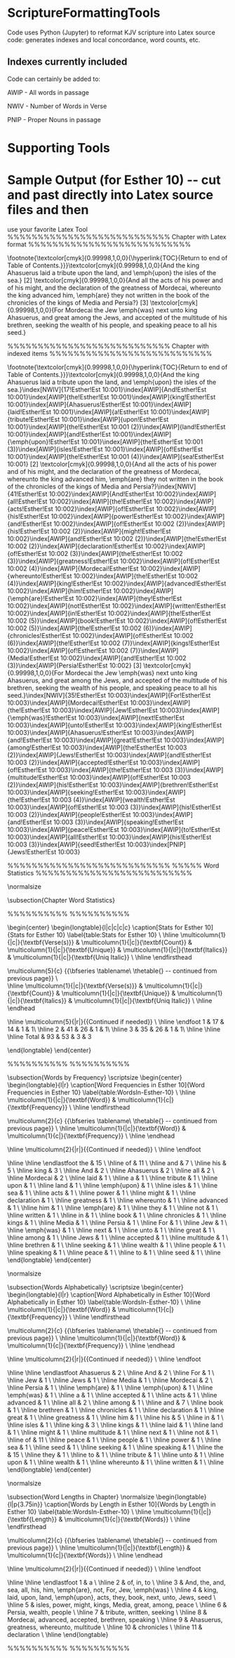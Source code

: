 # ScriptureFormattingTools
Code uses Python (Jupyter) to reformat KJV scripture into Latex source code: generates indexes and local concordance, word counts, etc.

## Indexes currently included
Code can certainly be added to:

AWIP - All words in passage

NWIV - Number of Words in Verse

PNIP - Proper Nouns in passage

# Supporting Tools

# Sample Output (for Esther 10) -- cut and past directly into Latex source files and then
use your favorite Latex Tool
%%%%%%%%%%%%%%%%%%%%%%%%%%%
Chapter with Latex format
%%%%%%%%%%%%%%%%%%%%%%%%%%%


\footnote{\textcolor[cmyk]{0.99998,1,0,0}{\hyperlink{TOC}{Return to end of Table of Contents.}}}\textcolor[cmyk]{0.99998,1,0,0}{And the king Ahasuerus laid a tribute upon the land, and \emph{upon} the isles of the sea.}
[2] \textcolor[cmyk]{0.99998,1,0,0}{And all the acts of his power and of his might, and the declaration of the greatness of Mordecai, whereunto the king advanced him, \emph{are} they not written in the book of the chronicles of the kings of Media and Persia?}
[3] \textcolor[cmyk]{0.99998,1,0,0}{For Mordecai the Jew \emph{was} next unto king Ahasuerus, and great among the Jews, and accepted of the multitude of his brethren, seeking the wealth of his people, and speaking peace to all his seed.}


%%%%%%%%%%%%%%%%%%%%%%%%%%%
Chapter with indexed items
%%%%%%%%%%%%%%%%%%%%%%%%%%%


\footnote{\textcolor[cmyk]{0.99998,1,0,0}{\hyperlink{TOC}{Return to end of Table of Contents.}}}\textcolor[cmyk]{0.99998,1,0,0}{And the king Ahasuerus laid a tribute upon the land, and \emph{upon} the isles of the sea.}\index[NWIV]{17!Esther!Est 10:001}\index[AWIP]{And!Esther!Est 10:001}\index[AWIP]{the!Esther!Est 10:001}\index[AWIP]{king!Esther!Est 10:001}\index[AWIP]{Ahasuerus!Esther!Est 10:001}\index[AWIP]{laid!Esther!Est 10:001}\index[AWIP]{a!Esther!Est 10:001}\index[AWIP]{tribute!Esther!Est 10:001}\index[AWIP]{upon!Esther!Est 10:001}\index[AWIP]{the!Esther!Est 10:001 (2)}\index[AWIP]{land!Esther!Est 10:001}\index[AWIP]{and!Esther!Est 10:001}\index[AWIP]{\emph{upon}!Esther!Est 10:001}\index[AWIP]{the!Esther!Est 10:001 (3)}\index[AWIP]{isles!Esther!Est 10:001}\index[AWIP]{of!Esther!Est 10:001}\index[AWIP]{the!Esther!Est 10:001 (4)}\index[AWIP]{sea!Esther!Est 10:001}
[2] \textcolor[cmyk]{0.99998,1,0,0}{And all the acts of his power and of his might, and the declaration of the greatness of Mordecai, whereunto the king advanced him, \emph{are} they not written in the book of the chronicles of the kings of Media and Persia?}\index[NWIV]{41!Esther!Est 10:002}\index[AWIP]{And!Esther!Est 10:002}\index[AWIP]{all!Esther!Est 10:002}\index[AWIP]{the!Esther!Est 10:002}\index[AWIP]{acts!Esther!Est 10:002}\index[AWIP]{of!Esther!Est 10:002}\index[AWIP]{his!Esther!Est 10:002}\index[AWIP]{power!Esther!Est 10:002}\index[AWIP]{and!Esther!Est 10:002}\index[AWIP]{of!Esther!Est 10:002 (2)}\index[AWIP]{his!Esther!Est 10:002 (2)}\index[AWIP]{might!Esther!Est 10:002}\index[AWIP]{and!Esther!Est 10:002 (2)}\index[AWIP]{the!Esther!Est 10:002 (2)}\index[AWIP]{declaration!Esther!Est 10:002}\index[AWIP]{of!Esther!Est 10:002 (3)}\index[AWIP]{the!Esther!Est 10:002 (3)}\index[AWIP]{greatness!Esther!Est 10:002}\index[AWIP]{of!Esther!Est 10:002 (4)}\index[AWIP]{Mordecai!Esther!Est 10:002}\index[AWIP]{whereunto!Esther!Est 10:002}\index[AWIP]{the!Esther!Est 10:002 (4)}\index[AWIP]{king!Esther!Est 10:002}\index[AWIP]{advanced!Esther!Est 10:002}\index[AWIP]{him!Esther!Est 10:002}\index[AWIP]{\emph{are}!Esther!Est 10:002}\index[AWIP]{they!Esther!Est 10:002}\index[AWIP]{not!Esther!Est 10:002}\index[AWIP]{written!Esther!Est 10:002}\index[AWIP]{in!Esther!Est 10:002}\index[AWIP]{the!Esther!Est 10:002 (5)}\index[AWIP]{book!Esther!Est 10:002}\index[AWIP]{of!Esther!Est 10:002 (5)}\index[AWIP]{the!Esther!Est 10:002 (6)}\index[AWIP]{chronicles!Esther!Est 10:002}\index[AWIP]{of!Esther!Est 10:002 (6)}\index[AWIP]{the!Esther!Est 10:002 (7)}\index[AWIP]{kings!Esther!Est 10:002}\index[AWIP]{of!Esther!Est 10:002 (7)}\index[AWIP]{Media!Esther!Est 10:002}\index[AWIP]{and!Esther!Est 10:002 (3)}\index[AWIP]{Persia!Esther!Est 10:002}
[3] \textcolor[cmyk]{0.99998,1,0,0}{For Mordecai the Jew \emph{was} next unto king Ahasuerus, and great among the Jews, and accepted of the multitude of his brethren, seeking the wealth of his people, and speaking peace to all his seed.}\index[NWIV]{35!Esther!Est 10:003}\index[AWIP]{For!Esther!Est 10:003}\index[AWIP]{Mordecai!Esther!Est 10:003}\index[AWIP]{the!Esther!Est 10:003}\index[AWIP]{Jew!Esther!Est 10:003}\index[AWIP]{\emph{was}!Esther!Est 10:003}\index[AWIP]{next!Esther!Est 10:003}\index[AWIP]{unto!Esther!Est 10:003}\index[AWIP]{king!Esther!Est 10:003}\index[AWIP]{Ahasuerus!Esther!Est 10:003}\index[AWIP]{and!Esther!Est 10:003}\index[AWIP]{great!Esther!Est 10:003}\index[AWIP]{among!Esther!Est 10:003}\index[AWIP]{the!Esther!Est 10:003 (2)}\index[AWIP]{Jews!Esther!Est 10:003}\index[AWIP]{and!Esther!Est 10:003 (2)}\index[AWIP]{accepted!Esther!Est 10:003}\index[AWIP]{of!Esther!Est 10:003}\index[AWIP]{the!Esther!Est 10:003 (3)}\index[AWIP]{multitude!Esther!Est 10:003}\index[AWIP]{of!Esther!Est 10:003 (2)}\index[AWIP]{his!Esther!Est 10:003}\index[AWIP]{brethren!Esther!Est 10:003}\index[AWIP]{seeking!Esther!Est 10:003}\index[AWIP]{the!Esther!Est 10:003 (4)}\index[AWIP]{wealth!Esther!Est 10:003}\index[AWIP]{of!Esther!Est 10:003 (3)}\index[AWIP]{his!Esther!Est 10:003 (2)}\index[AWIP]{people!Esther!Est 10:003}\index[AWIP]{and!Esther!Est 10:003 (3)}\index[AWIP]{speaking!Esther!Est 10:003}\index[AWIP]{peace!Esther!Est 10:003}\index[AWIP]{to!Esther!Est 10:003}\index[AWIP]{all!Esther!Est 10:003}\index[AWIP]{his!Esther!Est 10:003 (3)}\index[AWIP]{seed!Esther!Est 10:003}\index[PNIP]{Jews!Esther!Est 10:003}


%%%%%%%%%%%%%%%%%%%%%%%%%%%
%%%%% Word Statistics
%%%%%%%%%%%%%%%%%%%%%%%%%%


\normalsize



\subsection{Chapter Word Statistics}


%%%%%%%%%%
%%%%%%%%%%
 
\begin{center}
\begin{longtable}{l|c|c|c|c}
\caption[Stats for Esther 10]{Stats for Esther 10} \label{table:Stats for Esther 10} \\ 
\hline \multicolumn{1}{|c|}{\textbf{Verse(s)}} & \multicolumn{1}{|c|}{\textbf{Count}} & \multicolumn{1}{|c|}{\textbf{Unique}} & \multicolumn{1}{|c|}{\textbf{Italics}} & \multicolumn{1}{|c|}{\textbf{Uniq Italic}}  \\ \hline 
\endfirsthead
 
\multicolumn{5}{c}
{{\bfseries \tablename\ \thetable{} -- continued from previous page}} \\  
\hline \multicolumn{1}{|c|}{\textbf{Verse(s)}} & \multicolumn{1}{|c|}{\textbf{Count}} & \multicolumn{1}{|c|}{\textbf{Unique}} & \multicolumn{1}{|c|}{\textbf{Italics}} & \multicolumn{1}{|c|}{\textbf{Uniq Italic}}  \\ \hline 
\endhead
 
\hline \multicolumn{5}{|r|}{{Continued if needed}} \\ \hline
\endfoot 
1 & 17 & 14 & 1 & 1\\ \hline
2 & 41 & 26 & 1 & 1\\ \hline
3 & 35 & 26 & 1 & 1\\ \hline
\hline \hline
Total & 93 & 53 & 3 & 3



\end{longtable}
\end{center}

%%%%%%%%%%
%%%%%%%%%%
 
\subsection{Words by Frequency}
\scriptsize
\begin{center}
\begin{longtable}{l|r}
\caption[Word Frequencies in Esther 10]{Word Frequencies in Esther 10} \label{table:WordsIn-Esther-10} \\ 
\hline \multicolumn{1}{|c|}{\textbf{Word}} & \multicolumn{1}{c|}{\textbf{Frequency}} \\ \hline 
\endfirsthead
 
\multicolumn{2}{c}
{{\bfseries \tablename\ \thetable{} -- continued from previous page}} \\ 
\hline \multicolumn{1}{|c|}{\textbf{Word}} & \multicolumn{1}{c|}{\textbf{Frequency}} \\ \hline 
\endhead
 
\hline \multicolumn{2}{|r|}{{Continued if needed}} \\ \hline
\endfoot
 
\hline \hline
\endlastfoot
the & 15 \\ \hline
of & 11 \\ \hline
and & 7 \\ \hline
his & 5 \\ \hline
king & 3 \\ \hline
And & 2 \\ \hline
Ahasuerus & 2 \\ \hline
all & 2 \\ \hline
Mordecai & 2 \\ \hline
laid & 1 \\ \hline
a & 1 \\ \hline
tribute & 1 \\ \hline
upon & 1 \\ \hline
land & 1 \\ \hline
\emph{upon} & 1 \\ \hline
isles & 1 \\ \hline
sea & 1 \\ \hline
acts & 1 \\ \hline
power & 1 \\ \hline
might & 1 \\ \hline
declaration & 1 \\ \hline
greatness & 1 \\ \hline
whereunto & 1 \\ \hline
advanced & 1 \\ \hline
him & 1 \\ \hline
\emph{are} & 1 \\ \hline
they & 1 \\ \hline
not & 1 \\ \hline
written & 1 \\ \hline
in & 1 \\ \hline
book & 1 \\ \hline
chronicles & 1 \\ \hline
kings & 1 \\ \hline
Media & 1 \\ \hline
Persia & 1 \\ \hline
For & 1 \\ \hline
Jew & 1 \\ \hline
\emph{was} & 1 \\ \hline
next & 1 \\ \hline
unto & 1 \\ \hline
great & 1 \\ \hline
among & 1 \\ \hline
Jews & 1 \\ \hline
accepted & 1 \\ \hline
multitude & 1 \\ \hline
brethren & 1 \\ \hline
seeking & 1 \\ \hline
wealth & 1 \\ \hline
people & 1 \\ \hline
speaking & 1 \\ \hline
peace & 1 \\ \hline
to & 1 \\ \hline
seed & 1 \\ \hline
\end{longtable}
\end{center}



\normalsize



\subsection{Words Alphabetically}
\scriptsize
\begin{center}
\begin{longtable}{l|r}
\caption[Word Alphabetically in Esther 10]{Word Alphabetically in Esther 10} \label{table:WordsIn-Esther-10} \\ 
\hline \multicolumn{1}{|c|}{\textbf{Word}} & \multicolumn{1}{c|}{\textbf{Frequency}} \\ \hline 
\endfirsthead
 
\multicolumn{2}{c}
{{\bfseries \tablename\ \thetable{} -- continued from previous page}} \\ 
\hline \multicolumn{1}{|c|}{\textbf{Word}} & \multicolumn{1}{c|}{\textbf{Frequency}} \\ \hline 
\endhead
 
\hline \multicolumn{2}{|r|}{{Continued if needed}} \\ \hline
\endfoot
 
\hline \hline
\endlastfoot
Ahasuerus & 2 \\ \hline
And & 2 \\ \hline
For & 1 \\ \hline
Jew & 1 \\ \hline
Jews & 1 \\ \hline
Media & 1 \\ \hline
Mordecai & 2 \\ \hline
Persia & 1 \\ \hline
\emph{are} & 1 \\ \hline
\emph{upon} & 1 \\ \hline
\emph{was} & 1 \\ \hline
a & 1 \\ \hline
accepted & 1 \\ \hline
acts & 1 \\ \hline
advanced & 1 \\ \hline
all & 2 \\ \hline
among & 1 \\ \hline
and & 7 \\ \hline
book & 1 \\ \hline
brethren & 1 \\ \hline
chronicles & 1 \\ \hline
declaration & 1 \\ \hline
great & 1 \\ \hline
greatness & 1 \\ \hline
him & 1 \\ \hline
his & 5 \\ \hline
in & 1 \\ \hline
isles & 1 \\ \hline
king & 3 \\ \hline
kings & 1 \\ \hline
laid & 1 \\ \hline
land & 1 \\ \hline
might & 1 \\ \hline
multitude & 1 \\ \hline
next & 1 \\ \hline
not & 1 \\ \hline
of & 11 \\ \hline
peace & 1 \\ \hline
people & 1 \\ \hline
power & 1 \\ \hline
sea & 1 \\ \hline
seed & 1 \\ \hline
seeking & 1 \\ \hline
speaking & 1 \\ \hline
the & 15 \\ \hline
they & 1 \\ \hline
to & 1 \\ \hline
tribute & 1 \\ \hline
unto & 1 \\ \hline
upon & 1 \\ \hline
wealth & 1 \\ \hline
whereunto & 1 \\ \hline
written & 1 \\ \hline
\end{longtable}
\end{center}



\normalsize



\subsection{Word Lengths in Chapter}
\normalsize
\begin{longtable}{l|p{3.75in}}
\caption[Words by Length in Esther 10]{Words by Length in Esther 10} \label{table:WordsIn-Esther-10} \\ 
\hline \multicolumn{1}{|c|}{\textbf{Length}} & \multicolumn{1}{c|}{\textbf{Words}} \\ \hline 
\endfirsthead
 
\multicolumn{2}{c}
{{\bfseries \tablename\ \thetable{} -- continued from previous page}} \\ 
\hline \multicolumn{1}{|c|}{\textbf{Length}} & \multicolumn{1}{c|}{\textbf{Words}} \\ \hline 
\endhead
 
\hline \multicolumn{2}{|r|}{{Continued if needed}} \\ \hline
\endfoot
 
\hline \hline
\endlastfoot
1 & a \\ \hline
2 & of, in, to \\ \hline
3 & And, the, and, sea, all, his, him, \emph{are}, not, For, Jew, \emph{was} \\ \hline
4 & king, laid, upon, land, \emph{upon}, acts, they, book, next, unto, Jews, seed \\ \hline
5 & isles, power, might, kings, Media, great, among, peace \\ \hline
6 & Persia, wealth, people \\ \hline
7 & tribute, written, seeking \\ \hline
8 & Mordecai, advanced, accepted, brethren, speaking \\ \hline
9 & Ahasuerus, greatness, whereunto, multitude \\ \hline
10 & chronicles \\ \hline
11 & declaration \\ \hline
\end{longtable}






%%%%%%%%%%
%%%%%%%%%%
